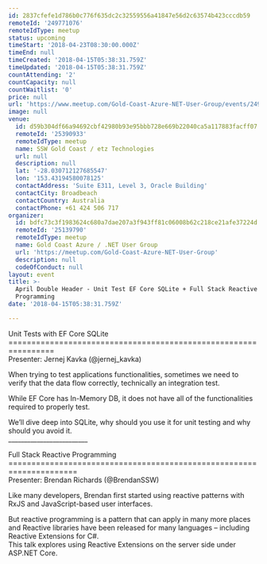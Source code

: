 ```yaml
---
id: 2837cfefe1d786b0c776f635dc2c32559556a41847e56d2c63574b423cccdb59
remoteId: '249771076'
remoteIdType: meetup
status: upcoming
timeStart: '2018-04-23T08:30:00.000Z'
timeEnd: null
timeCreated: '2018-04-15T05:38:31.759Z'
timeUpdated: '2018-04-15T05:38:31.759Z'
countAttending: '2'
countCapacity: null
countWaitlist: '0'
price: null
url: 'https://www.meetup.com/Gold-Coast-Azure-NET-User-Group/events/249771076/'
image: null
venue:
  id: d59b304df66a94692cbf42980b93e95bbb728e669b22040ca5a117883facff07
  remoteId: '25390933'
  remoteIdType: meetup
  name: SSW Gold Coast / etz Technologies
  url: null
  description: null
  lat: '-28.030712127685547'
  lon: '153.43194580078125'
  contactAddress: 'Suite E311, Level 3, Oracle Building'
  contactCity: Broadbeach
  contactCountry: Australia
  contactPhone: +61 424 506 717
organizer:
  id: bdfc73c3f1983624c680a7dae207a3f943ff81c06008b62c218ce21afe37224d
  remoteId: '25139790'
  remoteIdType: meetup
  name: Gold Coast Azure / .NET User Group
  url: 'https://meetup.com/Gold-Coast-Azure-NET-User-Group'
  description: null
  codeOfConduct: null
layout: event
title: >-
  April Double Header - Unit Test EF Core SQLite + Full Stack Reactive
  Programming
date: '2018-04-15T05:38:31.759Z'

---
```

<p>Unit Tests with EF Core SQLite<br/>================================================================<br/>Presenter: Jernej Kavka (@jernej_kavka)</p> <p>When trying to test applications functionalities, sometimes we need to verify that the data flow correctly, technically an integration test.</p> <p>While EF Core has In-Memory DB, it does not have all of the functionalities required to properly test.</p> <p>We’ll dive deep into SQLite, why should you use it for unit testing and why should you avoid it.<br/>_________________________</p> <p>Full Stack Reactive Programming<br/>=====================================================================<br/>Presenter: Brendan Richards (@BrendanSSW)</p> <p>Like many developers, Brendan first started using reactive patterns with RxJS and JavaScript-based user interfaces.</p> <p>But reactive programming is a pattern that can apply in many more places and Reactive libraries have been released for many languages – including Reactive Extensions for C#.<br/>This talk explores using Reactive Extensions on the server side under ASP.NET Core.</p>
